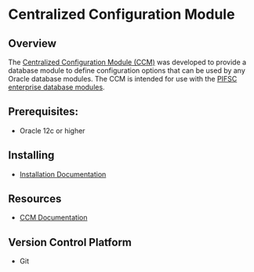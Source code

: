 # Centralized Configuration Module

## Overview
The [Centralized Configuration Module (CCM)](https://picgitlab.nmfs.local/centralized-data-tools/centralized-configuration) was developed to provide a database module to define configuration options that can be used by any Oracle database modules.  The CCM is intended for use with the [PIFSC enterprise database modules](https://sites.google.com/a/noaa.gov/pacific-islands-data-enterprise/software-development#h.9d83pbu11w20).

## Prerequisites:
- Oracle 12c or higher

## Installing
- [Installation Documentation](./docs/Centralized%20Configuration%20-%20Installing%20or%20Upgrading%20the%20Database.md)

## Resources
- [CCM Documentation](./docs/Centralized%20Configuration%20Database%20Documentation.md)

## Version Control Platform
- Git
